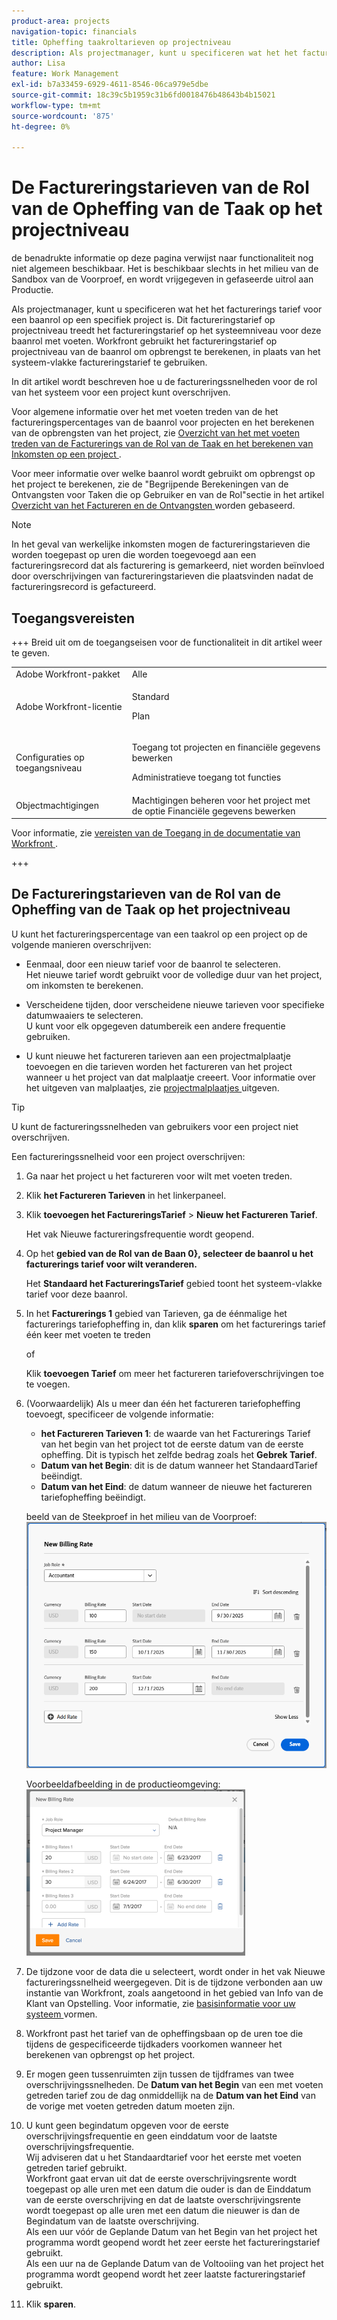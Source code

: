 ```yaml
---
product-area: projects
navigation-topic: financials
title: Opheffing taakroltarieven op projectniveau
description: Als projectmanager, kunt u specificeren wat het het facturerings tarief voor een baanrol op een specifiek project is. Dit factureringstarief op projectniveau treedt het factureringstarief op het systeemniveau voor deze baanrol met voeten. Workfront gebruikt het factureringstarief op projectniveau van de baanrol om opbrengst te berekenen, in plaats van het systeem-vlakke factureringstarief te gebruiken.
author: Lisa
feature: Work Management
exl-id: b7a33459-6929-4611-8546-06ca979e5dbe
source-git-commit: 18c39c5b1959c31b6fd0018476b48643b4b15021
workflow-type: tm+mt
source-wordcount: '875'
ht-degree: 0%

---
```


# De Factureringstarieven van de Rol van de Opheffing van de Taak op het projectniveau

<span class="preview"> de benadrukte informatie op deze pagina verwijst naar functionaliteit nog niet algemeen beschikbaar. Het is beschikbaar slechts in het milieu van de Sandbox van de Voorproef, en wordt vrijgegeven in gefaseerde uitrol aan Productie.</span>

Als projectmanager, kunt u specificeren wat het het facturerings tarief voor een baanrol op een specifiek project is. Dit factureringstarief op projectniveau treedt het factureringstarief op het systeemniveau voor deze baanrol met voeten. Workfront gebruikt het factureringstarief op projectniveau van de baanrol om opbrengst te berekenen, in plaats van het systeem-vlakke factureringstarief te gebruiken.

In dit artikel wordt beschreven hoe u de factureringssnelheden voor de rol van het systeem voor een project kunt overschrijven.

Voor algemene informatie over het met voeten treden van de het factureringspercentages van de baanrol voor projecten en het berekenen van de opbrengsten van het project, zie [ Overzicht van het met voeten treden van de Facturerings van de Rol van de Taak en het berekenen van Inkomsten op een project ](../../../manage-work/projects/project-finances/override-role-billing-rates-and-calculate-project-revenue.md).

Voor meer informatie over welke baanrol wordt gebruikt om opbrengst op het project te berekenen, zie de &quot;Begrijpende Berekeningen van de Ontvangsten voor Taken die op Gebruiker en van de Rol&quot;sectie in het artikel [ Overzicht van het Factureren en de Ontvangsten ](../../../manage-work/projects/project-finances/billing-and-revenue-overview.md) worden gebaseerd.

>[!NOTE]
>
>In het geval van werkelijke inkomsten mogen de factureringstarieven die worden toegepast op uren die worden toegevoegd aan een factureringsrecord dat als facturering is gemarkeerd, niet worden beïnvloed door overschrijvingen van factureringstarieven die plaatsvinden nadat de factureringsrecord is gefactureerd.

## Toegangsvereisten

+++ Breid uit om de toegangseisen voor de functionaliteit in dit artikel weer te geven.

<table style="table-layout:auto"> 
 <col> 
 <col> 
 <tbody> 
  <tr> 
   <td>Adobe Workfront-pakket</td> 
   <td>Alle</td> 
  </tr> 
  <tr> 
   <td>Adobe Workfront-licentie</td> 
   <td>
   <p>Standard</p>
   <p>Plan</p></td> 
  </tr> 
  <tr> 
   <td>Configuraties op toegangsniveau</td> 
   <td> <p>Toegang tot projecten en financiële gegevens bewerken</p> <p>Administratieve toegang tot functies</p></td> 
  </tr> 
  <tr> 
   <td>Objectmachtigingen</td> 
   <td>Machtigingen beheren voor het project met de optie Financiële gegevens bewerken </td> 
  </tr> 
 </tbody> 
</table>

Voor informatie, zie [ vereisten van de Toegang in de documentatie van Workfront ](/help/quicksilver/administration-and-setup/add-users/access-levels-and-object-permissions/access-level-requirements-in-documentation.md).

+++

## De Factureringstarieven van de Rol van de Opheffing van de Taak op het projectniveau

U kunt het factureringspercentage van een taakrol op een project op de volgende manieren overschrijven:

* Eenmaal, door een nieuw tarief voor de baanrol te selecteren.\
  Het nieuwe tarief wordt gebruikt voor de volledige duur van het project, om inkomsten te berekenen.

* Verscheidene tijden, door verscheidene nieuwe tarieven voor specifieke datumwaaiers te selecteren.\
  U kunt voor elk opgegeven datumbereik een andere frequentie gebruiken.

* U kunt nieuwe het factureren tarieven aan een projectmalplaatje toevoegen en die tarieven worden het factureren van het project wanneer u het project van dat malplaatje creeert. Voor informatie over het uitgeven van malplaatjes, zie [ projectmalplaatjes ](/help/quicksilver/manage-work/projects/create-and-manage-templates/edit-templates.md) uitgeven.

>[!TIP]
>
>U kunt de factureringssnelheden van gebruikers voor een project niet overschrijven.

Een factureringssnelheid voor een project overschrijven:

1. Ga naar het project u het factureren voor wilt met voeten treden.
1. Klik **het Factureren Tarieven** in het linkerpaneel.
1. Klik **toevoegen het FactureringsTarief** > **Nieuw het Factureren Tarief**.

   Het vak Nieuwe factureringsfrequentie wordt geopend.

1. Op het **gebied van de Rol van de Baan 0}, selecteer de baanrol u het facturerings tarief voor wilt veranderen.**

   Het **Standaard het FactureringsTarief** gebied toont het systeem-vlakke tarief voor deze baanrol.

1. In het **Facturerings 1** gebied van Tarieven, ga de éénmalige het facturerings tariefopheffing in, dan klik **sparen** om het facturerings tarief één keer met voeten te treden

   of

   Klik **toevoegen Tarief** om meer het factureren tariefoverschrijvingen toe te voegen.

1. (Voorwaardelijk) Als u meer dan één het factureren tariefopheffing toevoegt, specificeer de volgende informatie:

   * **het Factureren Tarieven 1**: de waarde van het Facturerings Tarief van het begin van het project tot de eerste datum van de eerste opheffing. Dit is typisch het zelfde bedrag zoals het **Gebrek Tarief**.
   * **Datum van het Begin**: dit is de datum wanneer het StandaardTarief beëindigt.
   * **Datum van het Eind**: de datum wanneer de nieuwe het factureren tariefopheffing beëindigt.

   <span class="preview"> beeld van de Steekproef in het milieu van de Voorproef:</span>
   ![ het Factureren tarieven met opheffingsdata ](assets/billing-rates-093025.png)

   Voorbeeldafbeelding in de productieomgeving:
   ![ het Factureren tarieven met opheffingsdata ](assets/new-billing-rate-with-adjustment-dates-350x266.png)

1. De tijdzone voor de data die u selecteert, wordt onder in het vak Nieuwe factureringssnelheid weergegeven. Dit is de tijdzone verbonden aan uw instantie van Workfront, zoals aangetoond in het gebied van Info van de Klant van Opstelling. Voor informatie, zie [ basisinformatie voor uw systeem ](../../../administration-and-setup/get-started-wf-administration/configure-basic-info.md) vormen.
1. Workfront past het tarief van de opheffingsbaan op de uren toe die tijdens de gespecificeerde tijdkaders voorkomen wanneer het berekenen van opbrengst op het project.
1. Er mogen geen tussenruimten zijn tussen de tijdframes van twee overschrijvingssnelheden. De **Datum van het Begin** van een met voeten getreden tarief zou de dag onmiddellijk na de **Datum van het Eind** van de vorige met voeten getreden datum moeten zijn.

1. U kunt geen begindatum opgeven voor de eerste overschrijvingsfrequentie en geen einddatum voor de laatste overschrijvingsfrequentie.\
   Wij adviseren dat u het Standaardtarief voor het eerste met voeten getreden tarief gebruikt.\
   Workfront gaat ervan uit dat de eerste overschrijvingsrente wordt toegepast op alle uren met een datum die ouder is dan de Einddatum van de eerste overschrijving en dat de laatste overschrijvingsrente wordt toegepast op alle uren met een datum die nieuwer is dan de Begindatum van de laatste overschrijving.\
   Als een uur vóór de Geplande Datum van het Begin van het project het programma wordt geopend wordt het zeer eerste het factureringstarief gebruikt.\
   Als een uur na de Geplande Datum van de Voltooiing van het project het programma wordt geopend wordt het zeer laatste factureringstarief gebruikt.

1. Klik **sparen**.
